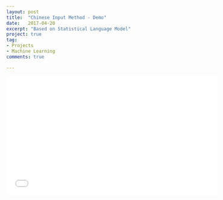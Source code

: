 ```yaml
---
layout: post
title:  "Chinese Input Method - Demo"
date:   2017-04-20
excerpt: "Based on Statistical Language Model"
project: true
tag:
- Projects
- Machine Learning 
comments: true

---
```




<iframe width="560" height="315" src="//www.youtube.com/embed/r91aK3PTeus"  frameborder="0"> </iframe>





